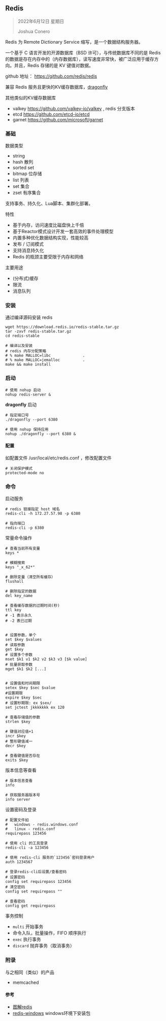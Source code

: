 ## Redis

> 2022年6月12日 星期日
>
> Joshua Conero

Redis 为 Remote Dictionary Service 缩写，是一个数据结构服务器。

一个基于 C 语言开发的开源数据库（BSD 许可），与传统数据库不同的是 Redis 的数据是存在内存中的（内存数据库），读写速度非常快，被广泛应用于缓存方向。并且，Redis 存储的是 KV 键值对数据。



github 地址： https://github.com/redis/redis

兼容 Redis 服务且更快的KV缓存数据库，[dragonfly](https://github.com/dragonflydb/dragonfly)

其他类似的KV缓存数据库

- valkey         https://github.com/valkey-io/valkey , redis 分支版本
- etcd             https://github.com/etcd-io/etcd
- garnet         https://github.com/microsoft/garnet



### 基础

数据类型

- string
- hash                             散列
- sorted set
- bitmap                         位存储
- list                                列表
- set                                集合
- zset                              有序集合



支持事务、持久化、Lua脚本、集群化部署。



特性

- 基于内存，访问速度比磁盘快上千倍
- 基于Reactor模式设计开发一套高效的事件处理模型
- 内置多种优化数据结构实现，性能较高
- 发布 / 订阅模式
- 支持消息持久化
- Redis 的瓶颈主要受限于内存和网络



主要用途

- (分布式)缓存
- 限流
- 消息队列



### 安装

通过编译源码安装 redis

```shell
wget https://download.redis.io/redis-stable.tar.gz
tar -zxvf redis-stable.tar.gz
cd redis-stable

# 编译以及安装
# redis 内存分配策略
# % make MALLOC=libc              .   
# % make MALLOC=jemalloc          .
make && make install
```





### 启动

```shell
# 使用 nohup 启动
nohup redis-server &
```



**dragonfly** 启动

```shell
# 指定端口号
./dragonfly --port 6380

# 使用 nohup 保持应用
nohup ./dragonfly --port 6380 &
```



#### 配置

如配置文件 /usr/local/etc/redis.conf ，修改配置文件

```shell
# 关闭保护模式
protected-mode no
```





### 命令

启动服务

```shell
# redis 链接指定 host 域名
redis-cli -h 172.27.57.98 -p 6380

# 指向端口
redis-cli -p 6380
```





常量命令操作

```shell
# 查看当前所有变量
keys *
 
# 模糊搜索
keys "_x_62*"

# 删除变量（清空所有缓存）
flushall

# 删除指定的数据
del key_name

# 查看缓存数据的过期时间(秒)
ttl key
# -1 表示永久
# -2 表已过期


# 设置参数，单个
set $key $values
# 读取参数
get $key
# 设置多个参数
mset $k1 v1 $k2 v2 $k3 v3 [$k value]
# 批量获取参数
mget $k1 $k2 [...]


# 设置值和时间期限
setex $key $sec $value
#设置期限
expire $key $sec
# 设置秒期限: ex $sex/ 
set jctest jkkkkkkk ex 120

# 查看存储值的参数
strlen $key

# 键值对应值+1
incr $key
# 整形键值减一
decr $key

# 查看键值是否存在
exits $key
```



版本信息等查看

```shell
# 版本信息查看
info

# 获取服务器版本号
info server
```



设置密码及登录

```shell
# 配置文件如
#   windows - redis.windows.conf
#   linux - redis.conf
requirepass 123456

# 使用 cli 的工具登录
redis-cli -a 123456

# 使用 redis-cli 服务的`123456`密码登录用户
auth 1234567

# 登录redis-cli后设置/查看密码
# 设置密码
config set requirepass 123456
# 清空密码
config set requirepass ""

# 查看密码
config get requirepass
```







事务控制

- `multi`                           开始事务
- 命令入队，批量操作，FIFO 顺序执行
- `exec`                            执行事务
- `discard`                      抛弃事务（取消事务）





### 附录

与之相同（类似）的产品

- memcached



#### 参考

- [图解redis](https://mp.weixin.qq.com/s/fEAWotIg2LN324wDfznpDA)
- [redis-windows](https://github.com/redis-windows/redis-windows)  windows环境下安装包
